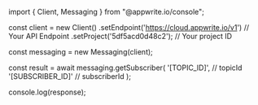import { Client, Messaging } from "@appwrite.io/console";

const client = new Client()
    .setEndpoint('https://cloud.appwrite.io/v1') // Your API Endpoint
    .setProject('5df5acd0d48c2'); // Your project ID

const messaging = new Messaging(client);

const result = await messaging.getSubscriber(
    '[TOPIC_ID]', // topicId
    '[SUBSCRIBER_ID]' // subscriberId
);

console.log(response);
